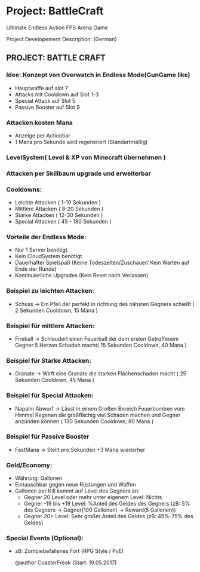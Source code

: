 # Project: BattleCraft
Ultimate Endless Action FPS Arena Game

Project Developement Description: (German)

## PROJECT: BATTLE CRAFT
  
### Idee: Konzept von Overwatch in Endless Mode(GunGame like)
- Hauptwaffe auf slot 7
- Attacks mit Cooldown auf Slot 1-3
- Special Attack auf Slot 5
- Passive Booster auf Slot 9
  		
### Attacken kosten Mana
- Anzeige per Actionbar
- 1 Mana pro Sekunde wird regeneriert (Standartmäßig)

### LevelSystem( Level & XP von Minecraft übernehmen )
  
### Attacken per Skillbaum upgrade und erweiterbar
  		
  
### Cooldowns:
- Leichte Attacken ( 1-10 Sekunden )
- Mittlere Attacken ( 8-20 Sekunden )
- Starke Attacken ( 12-30 Sekunden )
- Special Attacken ( 45 - 180 Sekunden )	
  
  
### Vorteile der Endless Mode:
- Nur 1 Server benötigt.
- Kein CloudSystem benötigt.
- Dauerhafter Spielspaß (Keine Todeszeiten/Zuschauer/ Kein Warten auf Ende der Runde)
- Kontinuierliche Upgrades (Kein Reset nach Verlassen)
  		
  
### Beispiel zu leichten Attacken:
- Schuss -> Ein Pfeil der perfekt in richtung des nähsten Gegners schießt ( 2 Sekunden Cooldown, 15 Mana )
  
### Beispiel für mittlere Attacken:
- Fireball -> Schleudert einen Feuerball der dem ersten Getroffenem Gegner 5 Herzen Schaden macht( 15 Sekunden Cooldown, 40 Mana )

### Beispiel für Starke Attacken:
- Granate -> Wirft eine Granate die starken Flächenschaden macht ( 25 Sekunden Cooldown, 45 Mana )
  
### Beispiel für Special Attacken:
- Napalm Abwurf -> Lässt in einem Großen Bereich Feuerbomben vom Himmel Regenen die großflächig viel Schaden machen und Gegner anzünden können ( 130 Sekunden Cooldown, 80 Mana )
  
### Beispiel für Passive Booster
- FastMana -> Stellt pro Sekunden +3 Mana wiederher

### Geld/Economy:
- Währung: Gallonen
- Eintauschbar gegen neue Rüstungen und Waffen
- Gallonen per Kill kommt auf Level des Gegners an:
  - Gegner 20 Level oder mehr unter eigenem Level: Nichts
  - Gegner -19 bis +19 Level: %Anteil des Geldes des Gegners (zB: 5% des Gegners -> Gegner(100 Gallonen) -> Reward(5 Gallonen))
  - Gegner 20+ Level: Sehr großer Anteil des Geldes (zB: 45%-75% des Geldes)

### Special Events (Optional):
- zB: Zombiebefallenes Fort (RPG Style / PvE)
  
  @author CoasterFreak (Start: 19.05.2017)
